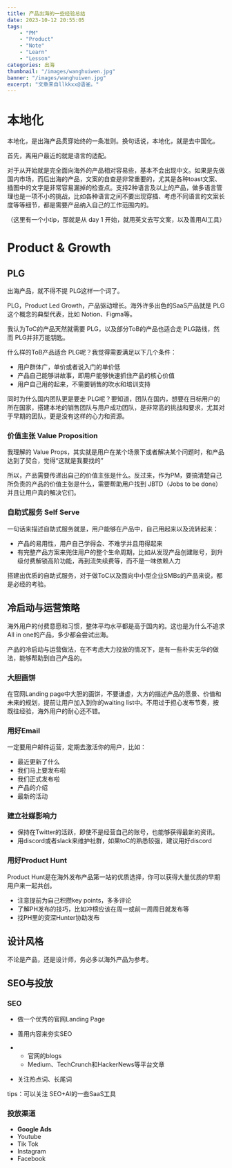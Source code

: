 ```yaml
---
title: 产品出海的一些经验总结
date: 2023-10-12 20:55:05
tags: 
    - "PM"
    - "Product"
    - "Note"
    - "Learn"
    - "Lesson"
categories: 出海
thumbnail: "/images/wanghuiwen.jpg"
banner: "/images/wanghuiwen.jpg"
excerpt: "文章来自llkkxx@语雀。"
---
```


# 本地化

本地化，是出海产品贯穿始终的一条准则。换句话说，本地化，就是去中国化。



首先，离用户最近的就是语言的适配。

对于从开始就是完全面向海外的产品相对容易些，基本不会出现中文。如果是先做国内市场，而后出海的产品，文案的自查是非常重要的，尤其是各种toast文案、插图中的文字是非常容易漏掉的检查点。支持2种语言及以上的产品，做多语言管理也是一项不小的挑战，比如各种语言之间不要出现穿插、考虑不同语言的文案长度等等细节，都是需要产品纳入自己的工作范围内的。



（这里有一个小tip，那就是从 day 1 开始，就用英文去写文案，以及善用AI工具）



# Product & Growth

## PLG

出海产品，就不得不提 PLG这样一个词了。

PLG，Product Led Growth，产品驱动增长。海外许多出色的SaaS产品就是 PLG这个概念的典型代表，比如 Notion、Figma等。

我认为ToC的产品天然就需要 PLG，以及部分ToB的产品也适合走 PLG路线，然而 PLG并非万能钥匙。

什么样的ToB产品适合 PLG呢？我觉得需要满足以下几个条件：

- 用户群体广，单价或者说入门的单价低
- 产品自己能够讲故事，即用户能够快速抓住产品的核心价值
- 用户自己用的起来，不需要销售的吹水和培训支持

同时为什么国内团队更是要走 PLG呢？要知道，团队在国内，想要在目标用户的所在国家，搭建本地的销售团队与用户成功团队，是非常高的挑战和要求，尤其对于早期的团队，更是没有这样的心力和资源。



### 价值主张 Value Proposition

我理解的 Value Props，其实就是用户在某个场景下或者解决某个问题时，和产品达到了契合，觉得“这就是我要找的”

所以，产品需要传递出自己的价值主张是什么。反过来，作为PM，要搞清楚自己所负责的产品的价值主张是什么，需要帮助用户找到 JBTD（Jobs to be done）并且让用户真的解决它们。



### 自助式服务 Self Serve

一句话来描述自助式服务就是，用户能够在产品中，自己用起来以及流转起来：

- 产品的易用性，用户自己学得会、不难学并且用得起来
- 有完整产品方案来兜住用户的整个生命周期，比如从发现产品创建账号，到升级付费解锁高阶功能，再到流失续费等，而不是一味依赖人力

搭建出优质的自助式服务，对于做ToC以及面向中小型企业SMBs的产品来说，都是必经的考验。



## 冷启动与运营策略

海外用户的付费意愿和习惯，整体平均水平都是高于国内的。这也是为什么不追求All in one的产品，多少都会尝试出海。

产品的冷启动与运营做法，在不考虑大力投放的情况下，是有一些朴实无华的做法，能够帮助到自己产品的。



### 大胆画饼

在官网Landing page中大胆的画饼，不要谦虚，大方的描述产品的愿景、价值和未来的规划，提前让用户加入到你的waiting list中。不用过于担心发布节奏，按既往经验，海外用户的耐心还不错。



### 用好Email

一定要用户邮件运营，定期去激活你的用户，比如：

- 最近更新了什么
- 我们马上要发布啦
- 我们正式发布啦
- 产品的介绍
- 最新的活动



### 建立社媒影响力

- 保持在Twitter的活跃，即使不是经营自己的账号，也能够获得最新的资讯。
- 用discord或者slack来维护社群，如果toC的熟悉较强，建议用好discord



### 用好Product Hunt

Product Hunt是在海外发布产品第一站的优质选择，你可以获得大量优质的早期用户来一起共创。

- 注意提前为自己积攒key points，多多评论
- 了解PH发布的技巧，比如冲榜应该在周一或前一周周日就发布等
- 找PH里的资深Hunter协助发布



## 设计风格

不论是产品，还是设计师，务必多以海外产品为参考。





## SEO与投放

### SEO

- 做一个优秀的官网Landing Page
- 善用内容来夯实SEO

- - 官网的blogs
  - Medium、TechCrunch和HackerNews等平台文章

- 关注热点词、长尾词

tips：可以关注 SEO+AI的一些SaaS工具



### 投放渠道

- **Google Ads**
- Youtube
- Tik Tok
- Instagram
- Facebook
